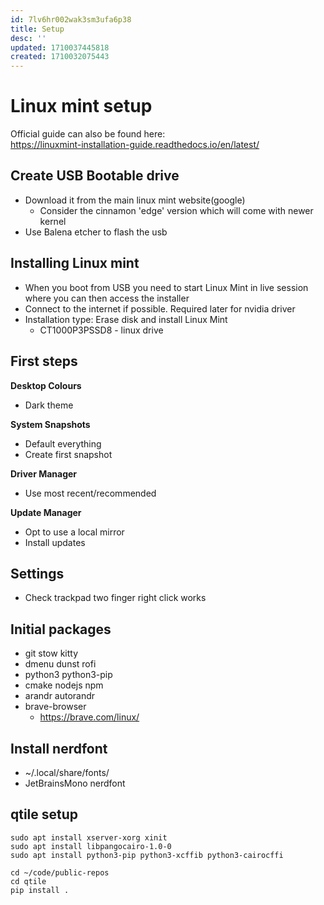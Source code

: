 ```yaml
---
id: 7lv6hr002wak3sm3ufa6p38
title: Setup
desc: ''
updated: 1710037445818
created: 1710032075443
---
```


# Linux mint setup
Official guide can also be found here:  
https://linuxmint-installation-guide.readthedocs.io/en/latest/

## Create USB Bootable drive
- Download it from the main linux mint website(google)
  - Consider the cinnamon 'edge' version which will come with newer kernel
- Use Balena etcher to flash the usb

## Installing Linux mint
- When you boot from USB you need to start Linux Mint in live session where you can then access
the installer
- Connect to the internet if possible. Required later for nvidia driver
- Installation type: Erase disk and install Linux Mint
  - CT1000P3PSSD8 - linux drive

## First steps
**Desktop Colours**
- Dark theme

**System Snapshots**
- Default everything
- Create first snapshot

**Driver Manager**
- Use most recent/recommended

**Update Manager**
- Opt to use a local mirror
- Install updates

## Settings
- Check trackpad two finger right click works

## Initial packages
- git stow kitty
- dmenu dunst rofi
- python3 python3-pip
- cmake nodejs npm
- arandr autorandr
- brave-browser
  - https://brave.com/linux/

## Install nerdfont
- ~/.local/share/fonts/
- JetBrainsMono nerdfont

## qtile setup
```
sudo apt install xserver-xorg xinit
sudo apt install libpangocairo-1.0-0
sudo apt install python3-pip python3-xcffib python3-cairocffi

cd ~/code/public-repos
cd qtile
pip install .
```